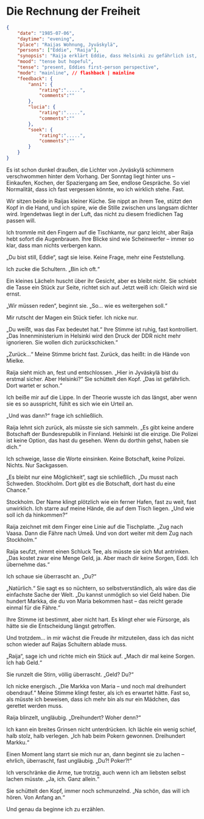 # Die Rechnung der Freiheit

```json
{
    "date": "1985-07-06",
    "daytime": "evening",
    "place": "Raijas Wohnung, Jyväskylä",
    "persons": ["Eddie", "Raija"],
    "synopsis": "Raija erklärt Eddie, dass Helsinki zu gefährlich ist, und rät ihr, nach Schweden zu fliehen. Eddie verrät stolz, dass sie durch Poker genug Geld hat, um die Reise selbst zu bezahlen.",
    "mood": "tense but hopeful",
    "tense": "present, Eddies first-person perspective",
    "mode": "mainline", // flashback | mainline
    "feedback": {
        "anni": {
            "rating":".....",
            "comments":""
        },
        "lucia": {
            "rating":".....",
            "comments":""
        },
        "soek": {
            "rating":".....",
            "comments":""
        }
    }
}
```

Es ist schon dunkel draußen, die Lichter von Jyväskylä schimmern verschwommen hinter dem Vorhang. Der Sonntag liegt hinter uns – Einkaufen, Kochen, der Spaziergang am See, endlose Gespräche. So viel Normalität, dass ich fast vergessen könnte, wo ich wirklich stehe. Fast.

Wir sitzen beide in Raijas kleiner Küche. Sie nippt an ihrem Tee, stützt den Kopf in die Hand, und ich spüre, wie die Stille zwischen uns langsam dichter wird. Irgendetwas liegt in der Luft, das nicht zu diesem friedlichen Tag passen will.

Ich trommle mit den Fingern auf die Tischkante, nur ganz leicht, aber Raija hebt sofort die Augenbrauen. Ihre Blicke sind wie Scheinwerfer – immer so klar, dass man nichts verbergen kann.

„Du bist still, Eddie“, sagt sie leise. Keine Frage, mehr eine Feststellung.

Ich zucke die Schultern. „Bin ich oft.“

Ein kleines Lächeln huscht über ihr Gesicht, aber es bleibt nicht. Sie schiebt die Tasse ein Stück zur Seite, richtet sich auf. Jetzt weiß ich: Gleich wird sie ernst.

„Wir müssen reden“, beginnt sie. „So… wie es weitergehen soll.“

Mir rutscht der Magen ein Stück tiefer. Ich nicke nur.

„Du weißt, was das Fax bedeutet hat.“ Ihre Stimme ist ruhig, fast kontrolliert. „Das Innenministerium in Helsinki wird den Druck der DDR nicht mehr ignorieren. Sie wollen dich zurückschicken.“

„Zurück…“ Meine Stimme bricht fast. Zurück, das heißt: in die Hände von Mielke.

Raija sieht mich an, fest und entschlossen. „Hier in Jyväskylä bist du erstmal sicher. Aber Helsinki?“ Sie schüttelt den Kopf. „Das ist gefährlich. Dort wartet er schon.“

Ich beiße mir auf die Lippe. In der Theorie wusste ich das längst, aber wenn sie es so ausspricht, fühlt es sich wie ein Urteil an.

„Und was dann?“ frage ich schließlich.

Raija lehnt sich zurück, als müsste sie sich sammeln. „Es gibt keine andere Botschaft der Bundesrepublik in Finnland. Helsinki ist die einzige. Die Polizei ist keine Option, das hast du gesehen. Wenn du dorthin gehst, haben sie dich.“

Ich schweige, lasse die Worte einsinken. Keine Botschaft, keine Polizei. Nichts. Nur Sackgassen.

„Es bleibt nur eine Möglichkeit“, sagt sie schließlich. „Du musst nach Schweden. Stockholm. Dort gibt es die Botschaft, dort hast du eine Chance.“

Stockholm. Der Name klingt plötzlich wie ein ferner Hafen, fast zu weit, fast unwirklich. Ich starre auf meine Hände, die auf dem Tisch liegen. „Und wie soll ich da hinkommen?“

Raija zeichnet mit dem Finger eine Linie auf die Tischplatte. „Zug nach Vaasa. Dann die Fähre nach Umeå. Und von dort weiter mit dem Zug nach Stockholm.“

Raija seufzt, nimmt einen Schluck Tee, als müsste sie sich Mut antrinken. „Das
kostet zwar eine Menge Geld, ja. Aber mach dir keine Sorgen, Eddi. Ich übernehme das.“

Ich schaue sie überrascht an. „Du?“

„Natürlich.“ Sie sagt es so nüchtern, so selbstverständlich, als wäre das die
einfachste Sache der Welt. „Du kannst unmöglich so viel Geld haben. Die hundert Markka,
die du von Maria bekommen hast – das reicht gerade einmal für die Fähre.“

Ihre Stimme ist bestimmt, aber nicht hart. Es klingt eher wie Fürsorge, als hätte sie die Entscheidung längst getroffen.

Und trotzdem… in mir wächst die Freude ihr mitzuteilen, dass ich das nicht schon
wieder auf Raijas Schultern ablade muss.

„Raija“, sage ich und richte mich ein Stück auf. „Mach dir mal keine Sorgen. Ich hab Geld.“

Sie runzelt die Stirn, völlig überrascht. „Geld? Du?“

Ich nicke energisch. „Die Markka von Maria – und noch mal dreihundert obendrauf.“ Meine Stimme klingt fester, als ich es erwartet hätte. Fast so, als müsste ich beweisen, dass ich mehr bin als nur ein Mädchen, das gerettet werden muss.

Raija blinzelt, ungläubig. „Dreihundert? Woher denn?“

Ich kann ein breites Grinsen nicht unterdrücken. Ich lächle ein wenig schief, halb stolz, halb verlegen. „Ich hab beim Pokern gewonnen. Dreihundert Markku.“

Einen Moment lang starrt sie mich nur an, dann beginnt sie zu lachen – ehrlich, überrascht, fast ungläubig. „Du?! Poker?!“

Ich verschränke die Arme, tue trotzig, auch wenn ich am liebsten selbst lachen müsste. „Ja, ich. Ganz allein.“

Sie schüttelt den Kopf, immer noch schmunzelnd. „Na schön, das will ich hören. Von Anfang an.“

Und genau da beginne ich zu erzählen.
